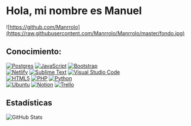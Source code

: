 # Hola, mi nombre es Manuel

![https://github.com/Manrrolo](https://raw.githubusercontent.com/Manrrolo/Manrrolo/master/fondo.jpg)

## Conocimiento:

[![Postgres](https://img.shields.io/badge/postgres-%23316192.svg?style=for-the-badge&logo=postgresql&logoColor=white)]()
[![JavaScript](https://img.shields.io/badge/JavaScript-F7DF1E?style=for-the-badge&logo=javascript&logoColor=white&labelColor=101010)]()
[![Bootstrap](https://img.shields.io/badge/bootstrap-%23563D7C.svg?style=for-the-badge&logo=bootstrap&logoColor=white)]()
</br>
[![Netlify](https://img.shields.io/badge/netlify-%23000000.svg?style=for-the-badge&logo=netlify&logoColor=#00C7B7)]()
[![Sublime Text](https://img.shields.io/badge/sublime_text-%23575757.svg?style=for-the-badge&logo=sublime-text&logoColor=important)]()
[![Visual Studio Code](https://img.shields.io/badge/Visual%20Studio%20Code-0078d7.svg?style=for-the-badge&logo=visual-studio-code&logoColor=white)]()
</br>
[![HTML5](https://img.shields.io/badge/html5-%23E34F26.svg?style=for-the-badge&logo=html5&logoColor=white)]()
[![PHP](https://img.shields.io/badge/php-%23777BB4.svg?style=for-the-badge&logo=php&logoColor=white)]()
[![Python](https://img.shields.io/badge/python-3670A0?style=for-the-badge&logo=python&logoColor=ffdd54)]()
</br>
[![Ubuntu](https://img.shields.io/badge/Ubuntu-E95420?style=for-the-badge&logo=ubuntu&logoColor=white)]()
[![Notion](https://img.shields.io/badge/Notion-%23000000.svg?style=for-the-badge&logo=notion&logoColor=white)]()
[![Trello](https://img.shields.io/badge/Trello-%23026AA7.svg?style=for-the-badge&logo=Trello&logoColor=white)]()
</br>

## Estadísticas

![GitHub Stats](https://github-readme-stats.vercel.app/api?username=Manrrolo&theme=radical)
